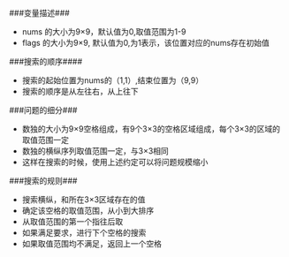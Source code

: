 ###变量描述###
+ nums 的大小为9×9，默认值为0,取值范围为1-9
+ flags 的大小为9×9, 默认值为0,为1表示，该位置对应的nums存在初始值

###搜索的顺序####
+ 搜索的起始位置为nums的（1,1）,结束位置为（9,9）
+ 搜索的顺序是从左往右，从上往下

###问题的细分###
+ 数独的大小为9×9空格组成，有9个3×3的空格区域组成，每个3×3的区域的取值范围一定
+ 数独的横纵序列取值范围一定，与3×3相同
+ 这样在搜索的时候，使用上述约定可以将问题规模缩小

###搜索的规则###
+ 搜索横纵，和所在3×3区域存在的值
+ 确定该空格的取值范围，从小到大排序
+ 从取值范围的第一个指往后取
+ 如果满足要求，进行下个空格的搜索
+ 如果取值范围均不满足，返回上一个空格
